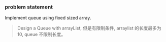 ### problem statement
Implement queue using fixed sized array.

>Design a Queue with arrayList, 但是有限制条件, arraylist 的长度最多为 10, queue 不限制长度。